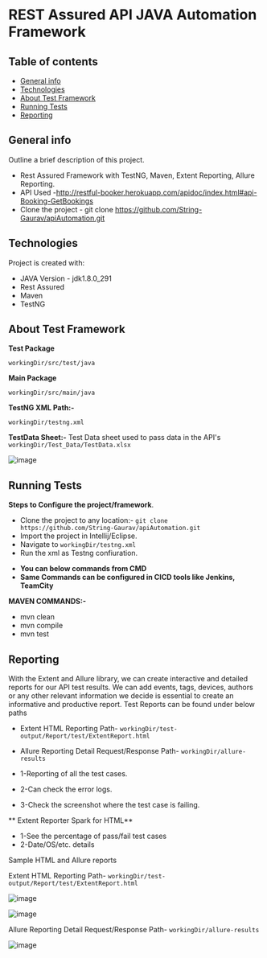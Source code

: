 # REST Assured API JAVA Automation Framework
## Table of contents
* [General info](#general-info)
* [Technologies](#technologies)
* [About Test Framework](#about-test-framework)
* [Running Tests](#running-tests)
* [Reporting](#reporting)

## General info
 Outline a brief description of this project.
- Rest Assured Framework with TestNG, Maven, Extent Reporting, Allure Reporting.
-  API Used -http://restful-booker.herokuapp.com/apidoc/index.html#api-Booking-GetBookings 
-  Clone the project - git clone https://github.com/String-Gaurav/apiAutomation.git


	
## Technologies
Project is created with:
* JAVA Version - jdk1.8.0_291
* Rest Assured
* Maven
* TestNG 
	
## About Test Framework

**Test Package**

`workingDir/src/test/java`

**Main Package**

`workingDir/src/main/java`

**TestNG XML Path:-**

`workingDir/testng.xml`

**TestData Sheet:-**
Test Data sheet used to pass data in the API's `workingDir/Test_Data/TestData.xlsx`


![image](https://user-images.githubusercontent.com/88622330/131568724-cfad1c03-0cba-41e5-b9ff-8c68cc52e0b6.png)


## Running Tests

**Steps to Configure the project/framework**.

- Clone the project to any location:- `git clone https://github.com/String-Gaurav/apiAutomation.git`
- Import the project in Intellij/Eclipse.
- Navigate to `workingDir/testng.xml`
- Run the xml as Testng confiuration.

* **You can  below commands from CMD**
* **Same Commands can be configured in CICD tools like Jenkins, TeamCity**

**MAVEN COMMANDS:-**

* mvn clean
* mvn compile
* mvn test


## Reporting

With the Extent and Allure library, we can create interactive and detailed reports for our API test results. We can add events, tags, devices, authors or any other relevant information we decide is essential to create an informative and productive report. Test Reports can be found under below paths

* Extent HTML Reporting Path- `workingDir/test-output/Report/test/ExtentReport.html`
* Allure Reporting Detail Request/Response Path- `workingDir/allure-results`


	
 * 1-Reporting of all the test cases.
 * 2-Can check the error logs.
 * 3-Check the screenshot where the test case is failing.
  
** Extent Reporter Spark for HTML**
 * 1-See the percentage of pass/fail test cases
 * 2-Date/OS/etc. details

Sample HTML and Allure reports 


Extent HTML Reporting Path- `workingDir/test-output/Report/test/ExtentReport.html`

![image](https://user-images.githubusercontent.com/88622330/131381582-d4a02ba9-d8cc-4b12-a1d1-55dd71482823.png)

![image](https://user-images.githubusercontent.com/88622330/131381630-7361a787-d9ba-4231-bd49-8f4c09469f1f.png)

Allure Reporting Detail Request/Response Path- `workingDir/allure-results`

![image](https://user-images.githubusercontent.com/88622330/131381700-dc76ef59-381f-439e-b2dc-bcd5460468a3.png)



  
```
